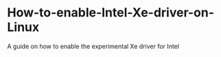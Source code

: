 # How-to-enable-Intel-Xe-driver-on-Linux
A guide on how to enable the experimental Xe driver for Intel
